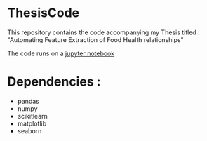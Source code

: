 # ThesisCode
This repository contains the code accompanying my Thesis titled : "Automating Feature Extraction of Food Health
relationships"


The code runs on a [jupyter notebook](https://jupyter.org/install)

# Dependencies : 
   - pandas
   - numpy
   - scikitlearn
   - matplotlib
   - seaborn
